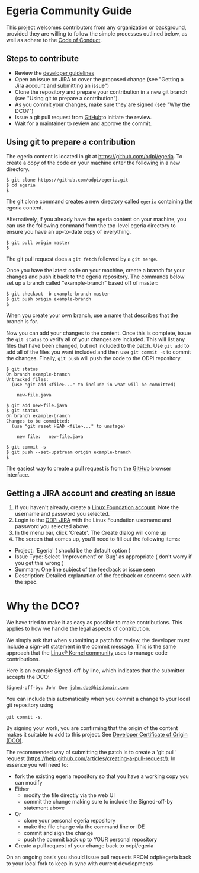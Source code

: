 # Egeria Community Guide

This project welcomes contributors from any organization or background, provided they are
willing to follow the simple processes outlined below, as well as adhere to the 
[Code of Conduct](https://github.com/odpi/specs/wiki/ODPi-Code-of-Conduct).


## Steps to contribute

* Review the [developer guidelines](https://github.com/odpi/egeria/blob/master/developer-resources/Developer-Guidelines.md)
* Open an issue on JIRA to cover the proposed change (see "Getting a Jira account and submitting an issue")
* Clone the repository and prepare your contribution in a new git branch (see "Using git to prepare a contribution").
* As you commit your changes, make sure they are signed (see "Why the DCO?")
* Issue a git pull request from [GitHub](https://github.com/odpi/egeria)to initiate the review.
* Wait for a maintainer to review and approve the commit.


## Using git to prepare a contribution

The egeria content is located in git at https://github.com/odpi/egeria.
To create a copy of the code on your machine enter the following in a new directory.

```
$ git clone https://github.com/odpi/egeria.git
$ cd egeria
$
```

The git clone command creates a new directory called <code>egeria</code> containing the egeria content.

Alternatively, if you already have the egeria content on your machine,
you can use the following command from the top-level egeria directory to ensure you have an up-to-date copy of everything.

```
$ git pull origin master
$ 
```

The git pull request does a <code>git fetch</code> followed by a <code>git merge</code>.

Once you have the latest code on your machine, create a branch for your changes and push it back to the
egeria repository.  The commands below set up a branch called "example-branch" based off of master:

```
$ git checkout -b example-branch master
$ git push origin example-branch
$
```

When you create your own branch, use a name that describes that the branch is for.

Now you can add your changes to the content.  Once this is complete,
issue the <code>git status</code> to verify all of your changes are
included.  This will list any files that have been changed, but not included
to the patch.  Use <code>git add</code> to add all of the files you want included
and then use <code>git commit -s</code> to commit the changes.  Finally,
<code>git push</code> will push the code to the ODPi repository.

```
$ git status
On branch example-branch
Untracked files:
  (use "git add <file>..." to include in what will be committed)

	new-file.java

$ git add new-file.java
$ git status
On branch example-branch
Changes to be committed:
  (use "git reset HEAD <file>..." to unstage)

	new file:   new-file.java

$ git commit -s
$ git push --set-upstream origin example-branch
$
```


The easiest way to create a pull request is from the [GitHub](https://github.com/odpi/egeria)
browser interface.  


## Getting a JIRA account and creating an issue

1. If you haven't already, create a [Linux Foundation account](https://identity.linuxfoundation.org). 
Note the username and password you selected.
2. Login to the [ODPi JIRA](https://jira.odpi.org/projects/EGERIA/issues/) with the Linux Foundation username and password you selected above.
3. In the menu bar, click 'Create'. The Create dialog will come up
4. The screen that comes up, you'll need to fill out the following items:
 * Project: 'Egeria' ( should be the default option )
 * Issue Type: Select 'Improvement' or 'Bug' as appropriate ( don't worry if you get this wrong )
 * Summary: One line subject of the feedback or issue seen
 * Description: Detailed explanation of the feedback or concerns seen with the spec.
 
 
 # Why the DCO?
 
 We have tried to make it as easy as possible to make contributions. 
 This applies to how we handle the legal aspects of contribution.
 
 We simply ask that when submitting a patch for review,
 the developer must include a sign-off statement in the commit message.
 This is the same approach that the
 [Linux® Kernel community](http://elinux.org/Developer_Certificate_Of_Origin)
 uses to manage code contributions.
 
 Here is an example Signed-off-by line, which indicates that the submitter accepts the DCO:
 
 <code>Signed-off-by: John Doe <john.doe@hisdomain.com></code>
 
 You can include this automatically when you commit a change
 to your local git repository using
 
 <code>git commit -s</code>.
 
 By signing your work, you are confirming that the origin of the content
 makes it suitable to add to this project.  See
 [Developer Certificate of Origin (DCO)](https://developercertificate.org/).
 
 The recommended way of submitting the patch is to create a 'git pull' request (https://help.github.com/articles/creating-a-pull-request/). In essence you will need to:
  * fork the existing egeria repository so that you have a working copy you can modify
  * Either
    * modify the file directly via the web UI
    * commit the change making sure to include the Signed-off-by statement above
  * Or
    * clone your personal egeria repository
    * make the file change via the command line or IDE
    * commit and sign the change
    * push the commit back up to YOUR personal repository
  * Create a pull request of your change back to odpi/egeria
  
  On an ongoing basis you should issue pull requests FROM odpi/egeria back to your local fork to keep in sync with current developments
